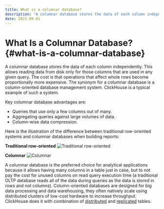 ```yaml
---
title: What is a columnar database?
description: "A columnar database stores the data of each column independently. This allows reading data from disk only for those columns that are used in any given query."
date: 2021-09-01
---
```


# What Is a Columnar Database? {#what-is-a-columnar-database}

A columnar database stores the data of each column independently. This allows reading data from disk only for those columns that are used in any given query. The cost is that operations that affect whole rows become proportionally more expensive. The synonym for a columnar database is a column-oriented database management system. ClickHouse is a typical example of such a system.

Key columnar database advantages are:

- Queries that use only a few columns out of many.
- Aggregating queries against large volumes of data.
- Column-wise data compression.

Here is the illustration of the difference between traditional row-oriented systems and columnar databases when building reports:

**Traditional row-oriented**
![Traditional row-oriented](@site/docs/en/images/row-oriented.gif#)

**Columnar**
![Columnar](@site/docs/en/images/column-oriented.gif#)

A columnar database is the preferred choice for analytical applications because it allows having many columns in a table just in case, but to not pay the cost for unused columns on read query execution time (a traditional OLTP database reads all of the data during queries as the data is stored in rows and not columns). Column-oriented databases are designed for big data processing and data warehousing, they often natively scale using distributed clusters of low-cost hardware to increase throughput. ClickHouse does it with combination of [distributed](https://clickhouse.com/docs/en/engines/table-engines/special/distributed) and [replicated](https://clickhouse.com/docs/en/engines/table-engines/mergetree-family/replication) tables.
